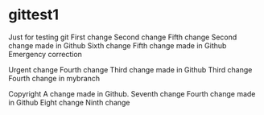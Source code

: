 # gittest1
Just for testing git
First change
Second change     Fifth change    Second change made in Github
Sixth change    Fifth change made in Github    Emergency correction

Urgent change
Fourth change    Third change made in Github
Third change
Fourth change in mybranch

Copyright
A change made in Github.
Seventh change    Fourth change made in Github    Eight change    Ninth change
